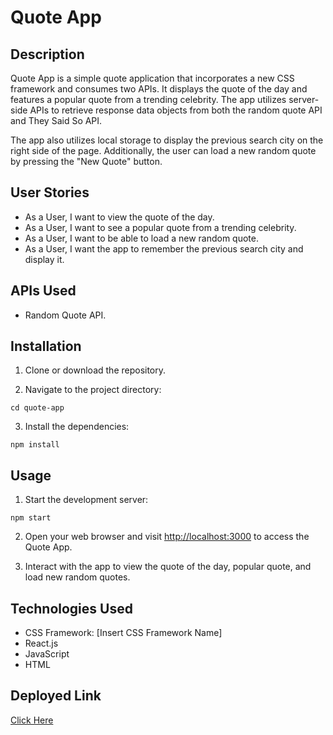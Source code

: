 # Quote App

## Description

Quote App is a simple quote application that incorporates a new CSS framework and consumes two APIs. It displays the quote of the day and features a popular quote from a trending celebrity. The app utilizes server-side APIs to retrieve response data objects from both the random quote API and They Said So API.

The app also utilizes local storage to display the previous search city on the right side of the page. Additionally, the user can load a new random quote by pressing the "New Quote" button.

## User Stories

- As a User, I want to view the quote of the day.
- As a User, I want to see a popular quote from a trending celebrity.
- As a User, I want to be able to load a new random quote.
- As a User, I want the app to remember the previous search city and display it.

## APIs Used

- Random Quote API.

## Installation

1. Clone or download the repository.

2. Navigate to the project directory:

```
cd quote-app
```

3. Install the dependencies:

```
npm install
```

## Usage

1. Start the development server:

```
npm start
```

2. Open your web browser and visit [http://localhost:3000](http://localhost:3000) to access the Quote App.

3. Interact with the app to view the quote of the day, popular quote, and load new random quotes.

## Technologies Used

- CSS Framework: [Insert CSS Framework Name]
- React.js
- JavaScript
- HTML

## Deployed Link

<a href="https://quote-app-swart.vercel.app" target="_blank">Click Here</a>
